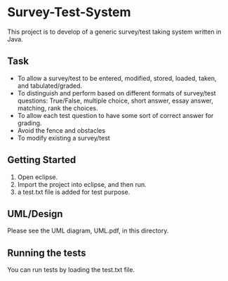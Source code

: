 # Survey-Test-System
This project is to develop of a generic survey/test taking system written in Java. 

## Task
* To allow a survey/test to be entered, modified, stored, loaded, taken, and tabulated/graded.
* To distinguish and perform based on different formats of survey/test questions: True/False, multiple choice, short answer, essay answer, matching, rank the choices.
* To allow each test question to have some sort of correct answer for grading.
* Avoid the fence and obstacles
* To modify existing a survey/test

## Getting Started

1. Open eclipse.
2. Import the project into eclipse, and then run.
3. a test.txt file is added for test purpose.

## UML/Design

Please see the UML diagram, UML.pdf, in this directory.

## Running the tests

You can run tests by loading the test.txt file.

